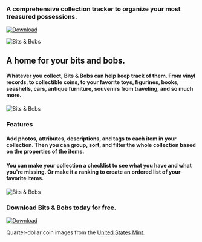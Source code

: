 
### A comprehensive collection tracker to organize your most treasured possessions.

[![Download](download.svg)](https://apps.apple.com/us/app/bits-and-bobs/id1554786457)

![Bits & Bobs](images/bitsandbobs/phones.png)

## A home for your bits and bobs.

#### Whatever you collect, Bits & Bobs can help keep track of them. From vinyl records, to collectible coins, to your favorite toys, figurines, books, seashells, cars, antique furniture, souvenirs from traveling, and so much more.

![Bits & Bobs](images/bitsandbobs/phones2.png)

### Features

#### Add photos, attributes, descriptions, and tags to each item in your collection. Then you can group, sort, and filter the whole collection based on the properties of the items. 

#### You can make your collection a checklist to see what you have and what you're missing. Or make it a ranking to create an ordered list of your favorite items.

![Bits & Bobs](images/bitsandbobs/phones3.png)

### Download Bits & Bobs today for free.

[![Download](download.svg)](https://apps.apple.com/us/app/bits-and-bobs/id1554786457)

Quarter-dollar coin images from the [United States Mint](https://www.usmint.gov/learn/coin-and-medal-programs/50-state-quarters).